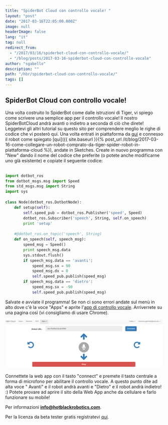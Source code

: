 ```yaml
---
title: "SpiderBot Cloud con controllo vocale! "
layout: "post"
date: "2017-03-16T22:05:00.000Z"
image: null
headerImage: false
lang: "it"
tag: null
redirect_from:
  - "/2017/03/16/spiderbot-cloud-con-controllo-vocale/"
  - "/blog/posts/2017-03-16-spiderbot-cloud-con-controllo-vocale"
author: "sgabello"
description: ""
path: "/hbr/spiderbot-cloud-con-controllo-vocale/"
tags: []
---
```


## SpiderBot Cloud con controllo vocale!  ##

Una volta costruito lo SpiderBot come dalle istruzioni di Tiger, vi spiego come scrivere una semplice app per il controllo vocale! Il nostro SpiderBotCloud andrà avanti o indietro a seconda di ciò che direte!
Leggetevi gli altri tutorial su questo sito per comprendere meglio le righe di codice che vi posterò qui.
Una volta entrati in piattaforma da [qui](http://cloud.hotblackrobotics.com/cloud) e connesso il robot come spiegato [qui]({{ site.baseurl }}{% post_url /it/blog/2017-03-16-come-collegare-un-robot-comprato-da-tiger-spider-robot-in-piattaforma-cloud %}), andate in Sketches. Create in nuovo programma con "New" dando il nome del codice che preferite (o potete anche modificarne uno già esistente) e copiate il seguente codice:

```python

import dotbot_ros
from dotbot_msgs.msg import Speed
from std_msgs.msg import String
import sys

class Node(dotbot_ros.DotbotNode):
    def setup(self):
        self.speed_pub = dotbot_ros.Publisher('speed', Speed)
        dotbot_ros.Subscriber('speech', String, self.on_speech)
        print 'setup'

    #@dotbot_ros.on_topic('speech', String)
    def on_speech(self, speech_msg):
        speed_msg = Speed()
        print speech_msg.data
        sys.stdout.flush()
        if speech_msg.data == 'avanti':
            speed_msg.sx = 90
            speed_msg.dx = 0
            self.speed_pub.publish(speed_msg)
        if speech_msg.data == 'dietro':
            speed_msg.sx = -90
            self.speed_pub.publish(speed_msg)
```

Salvate e avviate il programma! Se non ci sono errori andate sul menù in alto dove c'è la voce "Apps" e aprite l'[app di controllo vocale](http://cloud.hotblackrobotics.com/cloud/webgui/speech). Arriverrete su una pagina così (vi consigliamo di usare Chrome).

![](./voiceRecognition.png)

Connettete la web app con il tasto "connect" e premete il tasto centrale a forma di microfono per abilitare il controllo vocale. A questo punto dite ad alta voce " Avanti"  e il robot andrà avanti e "Dietro" e il robot andrà indietro! :)
Potete provare ad aprire il sito della Web App anche da cellulare e farlo funzionare su mobile!

Per informazioni **info@hotblackrobotics.com**. 

Per la licenza da beta tester gratis registratevi [qui](http://cloud.hotblackrobotics.com/register).
